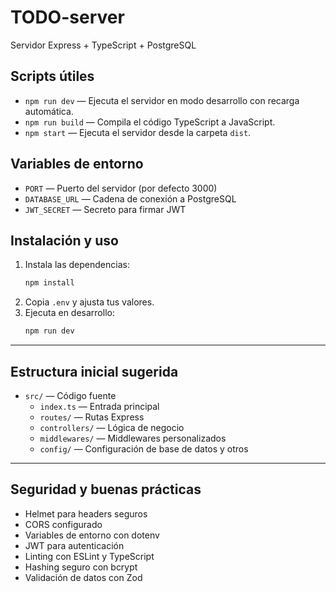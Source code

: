 # TODO-server

Servidor Express + TypeScript + PostgreSQL

## Scripts útiles

- `npm run dev` — Ejecuta el servidor en modo desarrollo con recarga automática.
- `npm run build` — Compila el código TypeScript a JavaScript.
- `npm start` — Ejecuta el servidor desde la carpeta `dist`.

## Variables de entorno
- `PORT` — Puerto del servidor (por defecto 3000)
- `DATABASE_URL` — Cadena de conexión a PostgreSQL
- `JWT_SECRET` — Secreto para firmar JWT

## Instalación y uso
1. Instala las dependencias:
   ```bash
   npm install
   ```
2. Copia `.env` y ajusta tus valores.
3. Ejecuta en desarrollo:
   ```bash
   npm run dev
   ```

---

## Estructura inicial sugerida

- `src/` — Código fuente
  - `index.ts` — Entrada principal
  - `routes/` — Rutas Express
  - `controllers/` — Lógica de negocio
  - `middlewares/` — Middlewares personalizados
  - `config/` — Configuración de base de datos y otros

---

## Seguridad y buenas prácticas
- Helmet para headers seguros
- CORS configurado
- Variables de entorno con dotenv
- JWT para autenticación
- Linting con ESLint y TypeScript
- Hashing seguro con bcrypt
- Validación de datos con Zod
